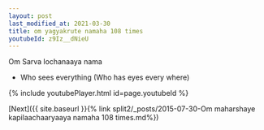 ```yaml
---
layout: post
last_modified_at: 2021-03-30
title: om yagyakrute namaha 108 times
youtubeId: z9Iz__dNieU
---
```

 
 
Om Sarva lochanaaya nama 
 
 -  Who sees everything (Who has eyes every where) 
 
  
 
  
 
 
 
 
 
 


{% include youtubePlayer.html id=page.youtubeId %}
 
[Next]({{ site.baseurl }}{% link  split2/_posts/2015-07-30-Om maharshaye kapilaachaaryaaya namaha 108 times.md%})
 
